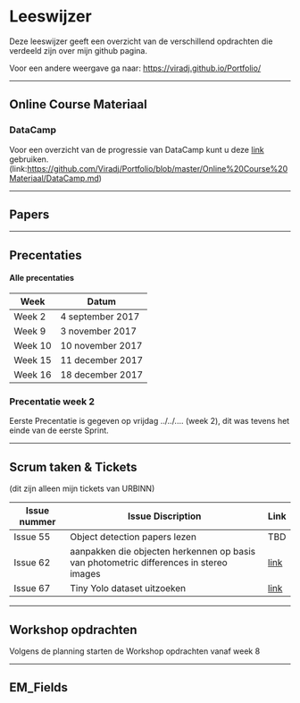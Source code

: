 # Leeswijzer
Deze leeswijzer geeft een overzicht van de verschillend opdrachten die verdeeld zijn over mijn github pagina. 

Voor een andere weergave ga naar: https://viradj.github.io/Portfolio/ 


--------------------------------------------------------------------

## Online Course Materiaal

### DataCamp
Voor een overzicht van de progressie van DataCamp kunt u deze [link](https://github.com/Viradj/Portfolio/blob/master/Online%20Course%20Materiaal/DataCamp.md) gebruiken. 
(link:https://github.com/Viradj/Portfolio/blob/master/Online%20Course%20Materiaal/DataCamp.md)



---------------------------------------------------------------------

## Papers




--------------------------------------------------------------------
## Precentaties

#### Alle precentaties

| Week | Datum |
|-------|-------|
|Week 2|4 september 2017|
|Week 9|3 november 2017|
|Week 10|10 november 2017|
|Week 15|11 december 2017|
|Week 16|18 december 2017|


### Precentatie week 2

Eerste Precentatie is gegeven op vrijdag ../../.... (week 2), dit was tevens het einde van de eerste Sprint.









-----------------------------------------------------------------------------------


## Scrum taken & Tickets
(dit zijn alleen mijn tickets van URBINN) 



| Issue nummer | Issue Discription | Link |
| -------------|--------------|------|
| Issue 55 | Object detection papers lezen | TBD |
| Issue 62     | aanpakken die objecten herkennen op basis van photometric differences in stereo images  |[link](https://github.com/Viradj/Portfolio/blob/master/Scrum%20taken%20%26%20Tickets/Issue%2062%20-%20aanpakken%20die%20objecten%20herkennen%20op%20basis%20van%20photometric%20differences%20in%20stereo%20images/Issue%2062%20-%20photometric%20differen.pdf)      |
| Issue 67     | Tiny Yolo dataset uitzoeken  |[link](https://github.com/Viradj/Portfolio/blob/master/Scrum%20taken%20%26%20Tickets/Issue%2067%20-%20Tiny%20Yolo%20dataset%20uitzoeken/Issue%2067%20-%20Tiny%20YOLO%20datasets%20.pdf)      |





------------------------------------------------------------------------------------------

## Workshop opdrachten

Volgens de planning starten de Workshop opdrachten vanaf week 8


---------------------------------------------------------------------------------------------


## EM_Fields






